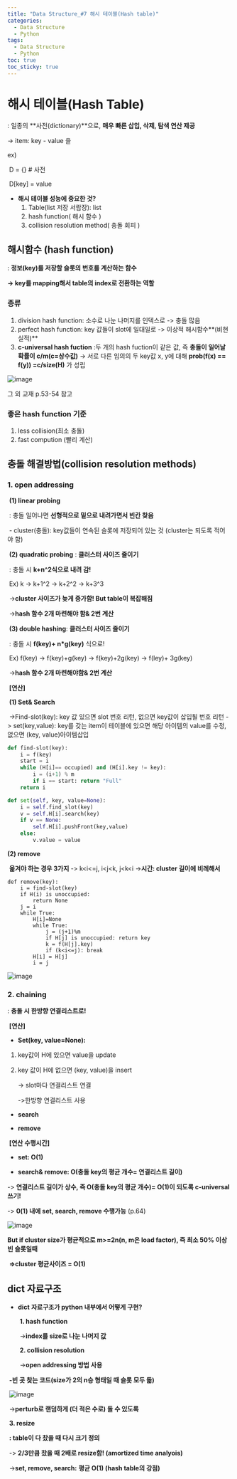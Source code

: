 ```yaml
---
title: "Data Structure_#7 해시 테이블(Hash table)"
categories:
  - Data Structure	
  - Python
tags:
  - Data Structure
  - Python
toc: true
toc_sticky: true
---
```


# 해시 테이블(Hash Table)

: 일종의 **사전(dictionary)**으로, **매우 빠른 삽입, 삭제, 탐색 연산 제공**

-> item: key - value 을 

ex)

​	D = {} # 사전

​	D[key] = value



* **해시 테이블 성능에 중요한 것?**
  1. Table(list 저장 서랍장): list
  2. hash function( 해시 함수 )
  3. collision resolution method( 충돌 회피 )

## 해시함수 (hash function)

: **정보(key)를 저장할 슬롯의 번호를 계산하는 함수**

**-> key를 mapping해서 table의 index로 전환하는 역할**



### 종류

1. division hash function: 소수로 나눈 나머지를 인덱스로 -> 충돌 많음
2. perfect hash function: key 값들이 slot에 일대일로 -> 이상적 해시함수**(비현실적)**
3. **c-universal hash fuction** :두 개의 hash fuction이 같은 값, 즉 **충돌이 일어날 확률이 c/m(c=상수값)** -> 서로 다른 임의의 두 key값 x, y에 대해 **prob(f(x) == f(y)) =c/size(H)** 가 성립

![image](https://user-images.githubusercontent.com/79195793/120478740-22e20980-c3e8-11eb-9765-1e9eeac7d17e.png)

그 외 교재 p.53-54 참고



### 좋은 hash function 기준

1. less collision(최소 충돌)
2. fast compution (빨리 계산)



## 충돌 해결방법(collision resolution methods)

### **1. open addressing**

​	**(1) linear probing**

​			: 충돌 일어나면 **선형적으로 밑으로 내려가면서 빈칸 찾음**

​			- cluster(충돌): key값들이 연속된 슬롯에 저장되어 있는 것 (cluster는 되도록 적어야 함)

​	**(2) quadratic probing** : **클러스터 사이즈 줄이기**

​			: 충돌 시 **k+n^2식으로 내려 감!**

​			Ex) k -> k+1^2 -> k+2^2 -> k+3^3

​			->**cluster 사이즈가 늦게 증가함! But table이 복잡해짐**

​			->**hash 함수 2개 마련해야 함& 2번 계산**

​	**(3) double hashing**: **클러스터 사이즈 줄이기**

​			: 충돌 시 **f(key)+ n*g(key)** 식으로!

​			Ex) f(key) -> f(key)+g(key) -> f(key)+2g(key) -> f(ley)+ 3g(key)

​			->**hash 함수 2개 마련해야함& 2번 계산**



​	**[연산]**

​	**(1) Set& Search**

​		->Find-slot(key): key 값 있으면 slot 번호 리턴, 없으면 key값이 삽입될 번호 리턴
    -> set(key,value): key를 갖는 item이 테이블에 있으면 해당 아이템의 value를 수정, 없으면 (key, value)아이템삽입
```python
def find-slot(key):
    i = f(key)
    start = i
    while (H[i]== occupied) and (H[i].key != key):
    	i = (i+1) % m
    	if i == start: return "Full"
   	return i
```

```python
def set(self, key, value=None):
    i = self.find_slot(key)
    v = self.H[i].search(key)
    if v == None:
        self.H[i].pushFront(key,value)
    else:
        v.value = value
```

**(2) remove**

​      **옮겨야 하는 경우 3가지** -> k<i<=j, i<j<k, j<k<i
    ->**시간: cluster 길이에 비례해서**

```pseudocode
def remove(key):
    i = find-slot(key)
    if H(i) is unoccupied:
        return None
    j = i
    while True:
        H[i]=None
        while True:
            j = (j+1)%m
            if H[j] is unoccupied: return key
            k = f(H[j].key)
            if (k<i<=j): break
        H[i] = H[j]
        i = j
```

![image](https://user-images.githubusercontent.com/79195793/120478827-3a20f700-c3e8-11eb-881a-2f5325037275.png)

### 2. chaining

: **충돌 시 한방향 연결리스트로!** 

​		**[연산]**

* **Set(key, value=None):**

1. key값이 H에 있으면 value을 update

2. key 값이 H에 없으면 (key, value)을 insert

   -> slot마다 연결리스트 연결

   ->한방향 연결리스트 사용 

* **search**

* **remove**

  

​		**[연산 수행시간]**

* **set: O(1)**

* **search& remove: O(충돌 key의 평균 개수= 연결리스트 길이)**

 

-> **연결리스트 길이가 상수, 즉 O(충돌 key의 평균 개수)= O(1)이 되도록 c-universal쓰기!**

-> **0(1) 내에 set, search, remove 수행가능** (p.64)



![image](https://user-images.githubusercontent.com/79195793/120478876-47d67c80-c3e8-11eb-8172-304b9101e07e.png)

**But if cluster size가 평균적으로 m>=2n(n, m은 load factor), 즉 최소 50% 이상 빈 슬롯일때**

​	**=>cluster 평균사이즈 = O(1)**

## dict 자료구조

* **dict** **자료구조가 python 내부에서 어떻게 구현?**

  ​	**1. hash function**

  ​     	->**index를 size로 나눈 나머지 값**

  ​	**2. collision resolution**

  ​     	->**open addressing 방법 사용**

​                   **-빈 곳 찾는 코드(size가 2의 n승 형태일 때 슬롯 모두 돎)**

​													 ![image](https://user-images.githubusercontent.com/79195793/120478924-545ad500-c3e8-11eb-8b3a-fc3e3ecd7f58.png)

​    					 ->**perturb로 랜덤하게 (더 적은 수로) 돌 수 있도록**

​		**3. resize**

​    				 **: table이 다 찼을 때 다시 크기 정의**

​     					-> **2/3만큼 찼을 때 2배로 resize함! (amortized time analyois)**

​     					->**set, remove, search:** **평균 O(1) (hash table의 강점)**
